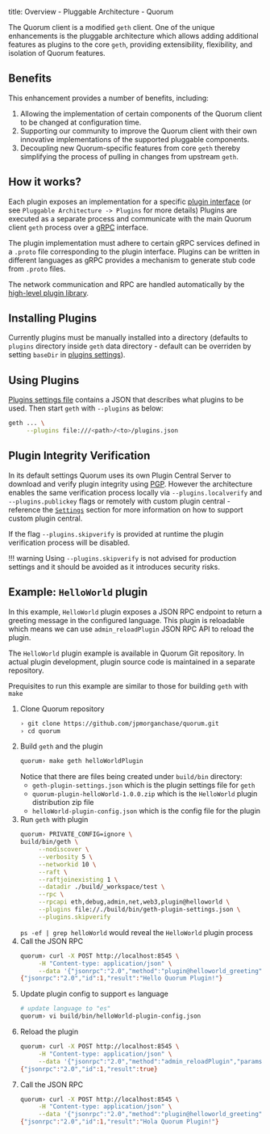 title: Overview - Pluggable Architecture - Quorum

The Quorum client is a modified `geth` client. One of the unique enhancements
is the pluggable architecture which allows adding additional features as plugins to the core `geth`, 
providing extensibility, flexibility, and isolation of Quorum features.

## Benefits
 
This enhancement provides a number of benefits, including:

1. Allowing the implementation of certain components of the Quorum client to be changed at configuration time.
1. Supporting our community to improve the Quorum client with their own innovative implementations of the supported pluggable components.
1. Decoupling new Quorum-specific features from core `geth` thereby simplifying the process of pulling in changes from upstream `geth`.

## How it works?

Each plugin exposes an implementation for a specific [plugin interface](https://github.com/jpmorganchase/quorum-plugin-definitions) (or see `Pluggable Architecture -> Plugins` for more details)
Plugins are executed as a separate process and communicate with the main Quorum client `geth` process
over a [gRPC](https://grpc.io/) interface.

The plugin implementation must adhere to certain gRPC services defined in a `.proto` file corresponding to the plugin interface.
Plugins can be written in different languages as gRPC provides a mechanism to generate stub code from `.proto` files. 

The network communication and RPC are handled automatically by the [high-level plugin library](https://github.com/hashicorp/go-plugin).

## Installing Plugins

Currently plugins must be manually installed into a directory (defaults to `plugins` directory inside `geth` data directory - default can be overriden by setting `baseDir` in [plugins settings](../Settings)).
 
## Using Plugins

[Plugins settings file](../Settings) contains a JSON that describes what plugins to be used. 
Then start `geth` with `--plugins` as below:

```bash
geth ... \
     --plugins file:///<path>/<to>/plugins.json
```

## Plugin Integrity Verification
In its default settings Quorum uses its own Plugin Central Server to download and verify plugin integrity using [PGP](https://en.wikipedia.org/wiki/Pretty_Good_Privacy). 
However the architecture enables the same verification process locally via `--plugins.localverify` and `--plugins.publickey` flags or 
remotely with custom plugin central - reference the [`Settings`](../Settings/) section for more information on how to support custom plugin central. 

If the flag `--plugins.skipverify` is provided at runtime the plugin verification process will be disabled.

!!! warning
    Using `--plugins.skipverify`  is not advised for production settings and it should be avoided as it introduces security risks.

## Example: `HelloWorld` plugin

In this example, `HelloWorld` plugin exposes a JSON RPC endpoint to return a greeting message in the configured language.
This plugin is reloadable which means we can use `admin_reloadPlugin` JSON RPC API to reload the plugin.

The `HelloWorld` plugin example is available in Quorum Git repository. In actual plugin development, plugin source code is maintained in a separate repository.

Prequisites to run this example are similar to those for building `geth` with `make`

1. Clone Quorum repository
   ```bash
   › git clone https://github.com/jpmorganchase/quorum.git
   › cd quorum
   ```
1. Build `geth` and the plugin
   ```bash
   quorum› make geth helloWorldPlugin
   ```
   Notice that there are files being created under `build/bin` directory:
    - `geth-plugin-settings.json` which is the plugin settings file for `geth`
    - `quorum-plugin-helloWorld-1.0.0.zip` which is the `HelloWorld` plugin distribution zip file
    - `helloWorld-plugin-config.json` which is the config file for the plugin
1. Run `geth` with plugin
   ```bash
   quorum› PRIVATE_CONFIG=ignore \
   build/bin/geth \
        --nodiscover \
        --verbosity 5 \
        --networkid 10 \
        --raft \
        --raftjoinexisting 1 \
        --datadir ./build/_workspace/test \
        --rpc \
        --rpcapi eth,debug,admin,net,web3,plugin@helloworld \
        --plugins file://./build/bin/geth-plugin-settings.json \
        --plugins.skipverify
   ```
   `ps -ef | grep helloWorld` would reveal the `HelloWorld` plugin process
1. Call the JSON RPC
   ```bash
   quorum› curl -X POST http://localhost:8545 \
        -H "Content-type: application/json" \
        --data '{"jsonrpc":"2.0","method":"plugin@helloworld_greeting","params":["Quorum Plugin"],"id":1}'
   {"jsonrpc":"2.0","id":1,"result":"Hello Quorum Plugin!"}
   ```
1. Update plugin config to support `es` language
   ```bash
   # update language to "es"
   quorum› vi build/bin/helloWorld-plugin-config.json
   ```
1. Reload the plugin
   ```bash
   quorum› curl -X POST http://localhost:8545 \
        -H "Content-type: application/json" \
        --data '{"jsonrpc":"2.0","method":"admin_reloadPlugin","params":["helloworld"],"id":1}'
   {"jsonrpc":"2.0","id":1,"result":true}
   ```
1. Call the JSON RPC
   ```bash
   quorum› curl -X POST http://localhost:8545 \
        -H "Content-type: application/json" \
        --data '{"jsonrpc":"2.0","method":"plugin@helloworld_greeting","params":["Quorum Plugin"],"id":1}'
   {"jsonrpc":"2.0","id":1,"result":"Hola Quorum Plugin!"}
   ```
